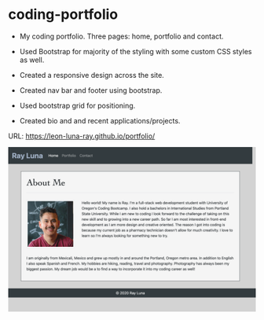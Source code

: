 # coding-portfolio

* My coding portfolio. Three pages: home, portfolio and contact.

* Used Bootstrap for majority of the styling with some custom CSS styles as well.

* Created a responsive design across the site.

* Created nav bar and footer using bootstrap.

* Used bootstrap grid for positioning.

* Created bio and and recent applications/projects.



URL: https://leon-luna-ray.github.io/portfolio/

![Screenshot](https://github.com/leon-luna-ray/hw02-responsive-portfolio/blob/main/assets/images/screencapture-file-Users-ray-code-uofo-por-fsf-pt-10-2020-u-c-homework-hw02-responsive-portfolio-index-html-2020-11-14-22_48_27.png)